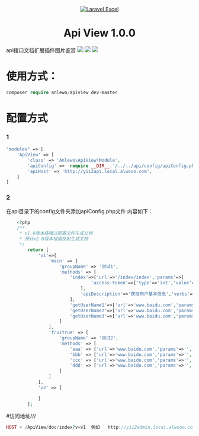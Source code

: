 
<p align="center">
    <a href="https://laravel-excel.maatwebsite.nl">
        <img alt="Laravel Excel" src="https://user-images.githubusercontent.com/7728097/43685313-ff1e2110-98b0-11e8-8b50-900a2b262f0f.png" />
    </a>
</p>

<h1 align="center">
    Api View 1.0.0
</h1>



api接口文档扩展插件图片鉴赏
![](https://github.com/CoderShawnZhang/apiview/blob/master/img/1.png)
![](https://github.com/CoderShawnZhang/apiview/blob/master/img/2.png)
![](https://github.com/CoderShawnZhang/apiview/blob/master/img/3.png)

# 使用方式：
```php
composer require anlewo/apiview dev-master
```

# 配置方式
### 1
```php
"modules" => [
    'ApiView' => [
        'class' => 'Anlewo\ApiView\Module',
        'apiConfig' =>  require __DIR__.'/../../api/config/apiConfig.php',
        'apiHost' => 'http://yii2api.local.alwooo.com',
    ]
]
```

### 2
在api目录下的config文件夹添加apiConfig.php文件
内容如下：
```php   
    <?php
    /**
     * v1.0版本痛哦过配置文件生成文档
     * 预计v2.0版本根据反射生成文档
     */
        return [
            'v1'=>[
                'main' => [
                    'groupName' => '测试1',
                    'methods' => [
                        'index'=>['url'=>'/index/index','params'=>[
                                'access-token'=>['type'=>'int','value'=>'02818451399b5cde5f3c05bd00e72aab','description'=>'用户认证令牌access-token'],
                            ],
                            'apiDescription'=>'获取用户基本信息','verbs'=>'GET'
                        ],
                        'getUserName1'=>['url'=>'www.baidu.com','params'=>[],'apiDescription'=>'测试','verbs'=>'post'],
                        'getUserName2'=>['url'=>'www.baidu.com','params'=>[],'apiDescription'=>'测试','verbs'=>'post'],
                        'getUserName3'=>['url'=>'www.baidu.com','params'=>[],'apiDescription'=>'测试','verbs'=>'post'],
                    ]
                ],
                'fruitrue' => [
                    'groupName' => '测试2',
                    'methods' => [
                        'aaa' => ['url'=>'www.baidu.com','params'=>'','apiDescription'=>'测试','verbs'=>'post'],
                        'bbb' => ['url'=>'www.baidu.com','params'=>'','apiDescription'=>'测试','verbs'=>'post'],
                        'ccc' => ['url'=>'www.baidu.com','params'=>'','apiDescription'=>'测试','verbs'=>'post'],
                        'ddd' => ['url'=>'www.baidu.com','params'=>'','apiDescription'=>'测试','verbs'=>'post'],
                    ]
                ]
            ],
            'v2' => [
    
            ]
        ];
``` 
#访问地址///
```php
HOST + /ApiView/doc/index?v=v1  例如   http://yii2admin.local.alwooo.com/ApiView/doc/index?v=v1
``` 